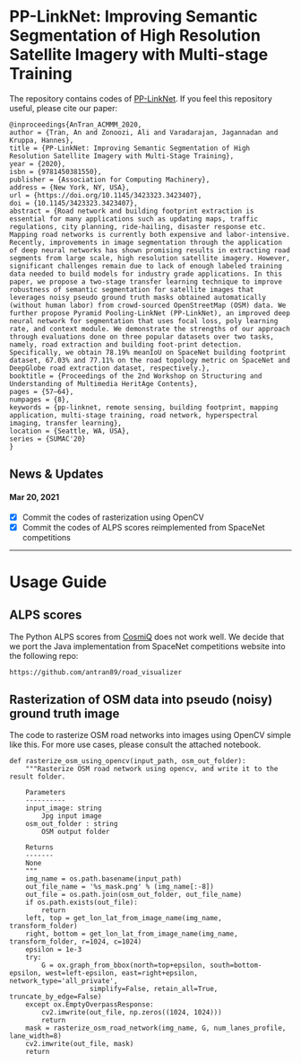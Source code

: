 # PP-LinkNet: Improving Semantic Segmentation of High Resolution Satellite Imagery with Multi-stage Training

The repository contains codes of [PP-LinkNet](https://arxiv.org/abs/2010.06932). If you feel this repository useful, please cite our paper:

```
@inproceedings{AnTran_ACMMM_2020,
author = {Tran, An and Zonoozi, Ali and Varadarajan, Jagannadan and Kruppa, Hannes},
title = {PP-LinkNet: Improving Semantic Segmentation of High Resolution Satellite Imagery with Multi-Stage Training},
year = {2020},
isbn = {9781450381550},
publisher = {Association for Computing Machinery},
address = {New York, NY, USA},
url = {https://doi.org/10.1145/3423323.3423407},
doi = {10.1145/3423323.3423407},
abstract = {Road network and building footprint extraction is essential for many applications such as updating maps, traffic regulations, city planning, ride-hailing, disaster response etc. Mapping road networks is currently both expensive and labor-intensive. Recently, improvements in image segmentation through the application of deep neural networks has shown promising results in extracting road segments from large scale, high resolution satellite imagery. However, significant challenges remain due to lack of enough labeled training data needed to build models for industry grade applications. In this paper, we propose a two-stage transfer learning technique to improve robustness of semantic segmentation for satellite images that leverages noisy pseudo ground truth masks obtained automatically (without human labor) from crowd-sourced OpenStreetMap (OSM) data. We further propose Pyramid Pooling-LinkNet (PP-LinkNet), an improved deep neural network for segmentation that uses focal loss, poly learning rate, and context module. We demonstrate the strengths of our approach through evaluations done on three popular datasets over two tasks, namely, road extraction and building foot-print detection. Specifically, we obtain 78.19% meanIoU on SpaceNet building footprint dataset, 67.03% and 77.11% on the road topology metric on SpaceNet and DeepGlobe road extraction dataset, respectively.},
booktitle = {Proceedings of the 2nd Workshop on Structuring and Understanding of Multimedia HeritAge Contents},
pages = {57–64},
numpages = {8},
keywords = {pp-linknet, remote sensing, building footprint, mapping application, multi-stage training, road network, hyperspectral imaging, transfer learning},
location = {Seattle, WA, USA},
series = {SUMAC'20}
}
```

## News & Updates

#### Mar 20, 2021
- [x] Commit the codes of rasterization using OpenCV
- [x] Commit the codes of ALPS scores reimplemented from SpaceNet competitions

-------------
# Usage Guide

## ALPS scores
The Python ALPS scores from [CosmiQ](https://github.com/CosmiQ/apls) does not work well. We decide that we port the Java implementation from SpaceNet competitions website into the following repo:
```
https://github.com/antran89/road_visualizer
```

## Rasterization of OSM data into pseudo (noisy) ground truth image

The code to rasterize OSM road networks into images using OpenCV simple like this. For more use cases, please consult the attached notebook.

```
def rasterize_osm_using_opencv(input_path, osm_out_folder):
    """Rasterize OSM road network using opencv, and write it to the result folder.

    Parameters
    ----------
    input_image: string
        Jpg input image
    osm_out_folder : string
        OSM output folder

    Returns
    -------
    None
    """
    img_name = os.path.basename(input_path)
    out_file_name = '%s_mask.png' % (img_name[:-8])
    out_file = os.path.join(osm_out_folder, out_file_name)
    if os.path.exists(out_file):
        return
    left, top = get_lon_lat_from_image_name(img_name, transform_folder)
    right, bottom = get_lon_lat_from_image_name(img_name, transform_folder, r=1024, c=1024)
    epsilon = 1e-3
    try:
        G = ox.graph_from_bbox(north=top+epsilon, south=bottom-epsilon, west=left-epsilon, east=right+epsilon, network_type='all_private',
                    simplify=False, retain_all=True, truncate_by_edge=False)
    except ox.EmptyOverpassResponse:
        cv2.imwrite(out_file, np.zeros((1024, 1024)))
        return
    mask = rasterize_osm_road_network(img_name, G, num_lanes_profile, lane_width=8)
    cv2.imwrite(out_file, mask)
    return
```
